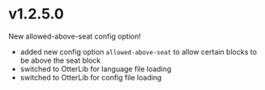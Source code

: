 # v1.2.5.0
New allowed-above-seat config option!

* added new config option `allowed-above-seat` to allow certain blocks to be above the seat block
* switched to OtterLib for language file loading
* switched to OtterLib for config file loading